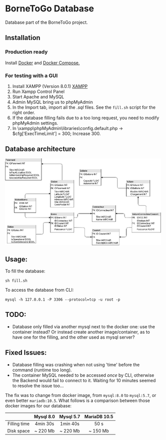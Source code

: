 # BorneToGo Database

Database part of the BorneToGo project.


## Installation

### Production ready

Install [Docker](https://docs.docker.com/engine/install) and [Docker Compose.](https://docs.docker.com/compose/install)

### For testing with a GUI

1. Install XAMPP (Version 8.0.1) [XAMPP](https://www.apachefriends.org/download.html)
2. Run Xampp Control Panel
3. Start Apache and MySQL
4. Admin MySQL bring us to phpMyAdmin
5. In the Import tab, import all the *.sql* files. See the ``` fill.sh ``` script for the right order.
6. If the database filling fails due to a too long request, you need to modify phpMyAdmin settings.
7. In \xampp\phpMyAdmin\libraries\config.default.php -> $cfg[‘ExecTimeLimit’] = 300; Increase 300.


## Database architecture

![Database architecture](/Database/images/Schema_BDD_V8.png)


## Usage:

To fill the database:

```
sh fill.sh
```

To access the database from CLI:

```
mysql -h 127.0.0.1 -P 3306 --protocol=tcp -u root -p
```


## TODO:

- Database only filled via another mysql next to the docker one: use the container instead? Or instead create another image/container, as to have one for the filling, and the other used as mysql server?


## Fixed Issues:

- Database filling was crashing when not using 'time' before the command (runtime too long).
- The container MySQL needed to be accessed *once* by CLI, otherwise the Backend would fail to connect to it. Waiting for 10 minutes seemed to resolve the issue too...

The fix was to change from docker image, from ``` mysql:8.0 ``` to ``` mysql:5.7 ```, or even better ``` mariadb:10.5 ```. What follows is a comparison between those docker images for our database:


|            | Mysql 8.0 | Mysql 5.7 | MariaDB 10.5
:----------: | :-------: | :-------: | :----------:
Filling time | 4min 30s  | 1min 40s  | 50 s
Disk space   | ~ 220 Mb  | ~ 220 Mb  | ~ 150 Mb
